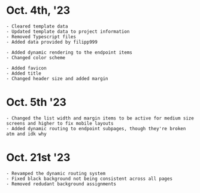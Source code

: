 # Oct. 4th, '23
    - Cleared template data
    - Updated template data to project information
    - Removed Typescript files
    - Added data provided by filipp999

    - Added dynamic rendering to the endpoint items
    - Changed color scheme
    
    - Added favicon
    - Added title
    - Changed header size and added margin

# Oct. 5th '23
    - Changed the list width and margin items to be active for medium size screens and higher to fix mobile layouts
    - Added dynamic routing to endpoint subpages, though they're broken atm and idk why

# Oct. 21st '23
    - Revamped the dynamic routing system
    - Fixed black background not being consistent across all pages
    - Removed redudant background assignments